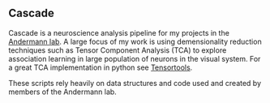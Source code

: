 Cascade
-------

Cascade is a neuroscience analysis pipeline for my projects in the [Andermann lab](www.andermannlab.com). A large focus of my work is using demensionality reduction techniques such as Tensor Component Analysis (TCA) to explore association learning in large population of neurons in the visual system. For a great TCA implementation in python see [Tensortools](https://github.com/ahwillia/tensortools).

These scripts rely heavily on data structures and code used and created by members of the Andermann lab.
